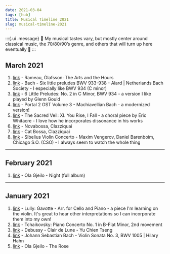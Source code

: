 ```yaml
---
date: 2021-03-04
tags: [hub]
title: Musical Timeline 2021
slug: musical-timeline-2021
---
```


:::{.ui .message}
🎵 My musical tastes vary, but mostly center around classical music, the 70/80/90’s genre, and others that will turn up here eventually 🎵
:::

## March 2021
1. [link](https://youtu.be/eCngEqayi74) - Rameau, Ólafsson: The Arts and the Hours
2. [link](https://youtu.be/xInP7Jcq9r0) - Bach - Six little preludes BWV 933-938 - Alard | Netherlands Bach Society - I especially like BWV 934 (C minor)
3. [link](https://youtu.be/LwQkMENpKMo) - 6 Little Preludes: No. 2 in C Minor, BWV 934 - a version I like played by Glenn Gould
4. [link](https://youtu.be/nrnmgMdvI6U) - Portal 2 OST Volume 3 - Machiavellian Bach - a modernized version!
5. [link](https://youtu.be/t4pxrqVLGE0) - The Sacred Veil: XI. You Rise, I Fall - a choral piece by Eric Whitacre - I love how he incorporates dissonance in his works
6. [link](https://youtu.be/Nja-KcfCOCU) - Novabossa, Clazziquai
7. [link](https://youtu.be/Shf2zOMCme4) - Cat Bossa, Clazziquai
8. [link](https://youtu.be/YsbrRAgv1b4) - Sibelius Violin Concerto - Maxim Vengerov, Daniel Barenboim, Chicago S.O. (CSO) - I always seem to watch the whole thing

---
## February 2021
1. [link](https://youtu.be/fxLA1Cl2n34) - Ola Gjeilo - Night (full album)

---

## January 2021
1. [link](https://youtu.be/rEc8cT5T07U) - Lully: Gavotte - Arr. for Cello and Piano - a piece I'm learning on the violin. It's great to hear other interpretations so I can incorporate them into my own!
2. [link](https://youtu.be/S6I_lhqudEo) - Tchaikovsky: Piano Concerto No. 1 in B-Flat Minor, 2nd movement
3. [link](https://youtu.be/tA-SRg_1J7s) - Debussy - Clair de Lune - Yu Chien Tseng
4. [link](https://youtu.be/Lej1nHZBMgc) - Johann Sebastian Bach - Violin Sonata No. 3, BWV 1005 | Hilary Hahn
5. [link](https://youtu.be/Ph44oJ7WpGU) - Ola Gjeilo - The Rose